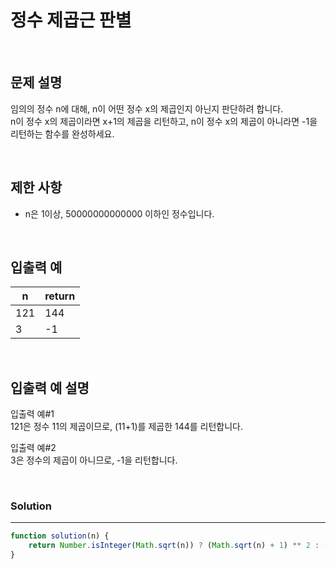 # 정수 제곱근 판별
<br/>

## 문제 설명
임의의 정수 n에 대해, n이 어떤 정수 x의 제곱인지 아닌지 판단하려 합니다.<br/>
n이 정수 x의 제곱이라면 x+1의 제곱을 리턴하고, n이 정수 x의 제곱이 아니라면 -1을 리턴하는 함수를 완성하세요.

<br/>

## 제한 사항
- n은 1이상, 50000000000000 이하인 정수입니다.

<br/>

## 입출력 예

| n | return |
| --- | --- |
| 121 | 144 |
| 3 | -1 |

<br/>

## 입출력 예 설명
입출력 예#1<br/>
121은 정수 11의 제곱이므로, (11+1)를 제곱한 144를 리턴합니다.<br/>

입출력 예#2<br/>
3은 정수의 제곱이 아니므로, -1을 리턴합니다.<br/>

<br/>

### Solution

---

```javascript
function solution(n) {
    return Number.isInteger(Math.sqrt(n)) ? (Math.sqrt(n) + 1) ** 2 : -1;
}
```